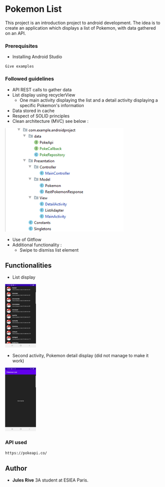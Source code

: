 # Pokemon List

This project is an introduction project to android development.
The idea is to create an application which displays a list of Pokemon, with data gathered on an API.

### Prerequisites

* Installing Android Studio

```
Give examples
```

### Followed guidelines

* API REST calls to gather data
* List display using recyclerView
  * One main activity displaying the list and a detail activity displaying a specific Pokemon's information
* Data stored in cache
* Respect of SOLID principles
* Clean architecture (MVC) see below :

![](Images/architecture.PNG)

* Use of Gitflow
* Additional functionality :
  * Swipe to dismiss list element




## Functionalities

* List display


<img src="Images/screenShot_app1.jpg" width="100">

* Second activity, Pokemon detail display (did not manage to make it work)


<img src="Images/screenShot_app2.jpg" width="100">


### API used

```
https://pokeapi.co/
```



## Author

* **Jules Rive**  3A student at ESIEA Paris.

